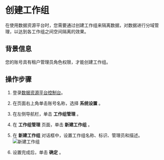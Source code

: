 创建工作组 
==========================

在使用数据资源平台时，您需要通过创建工作组来隔离数据，对数据进行分域管理，以达到各工作组之间空间隔离的效果。

背景信息 
-------------------------

您的账号具有租户管理员角色权限，才能创建工作组。

操作步骤 
-------------------------

1. 登录[数据资源平台控制台](https://dataq.console.aliyun.com)。

   

2. 在页面右上角单击账号名称，选择 **系统设置** 。

   

3. 在左侧导航栏，单击 **工作组管理** 。

   

4. 在 **工作组管理** 页面，单击 **新建工作组** 。

   

5. 在 **新建工作组** 对话框中，设置工作组名称、标识、管理员和描述。![新建工作组](https://static-aliyun-doc.oss-accelerate.aliyuncs.com/assets/img/zh-CN/2208060161/p224126.png)

   

6. 设置完成后，单击 **确定** 。

   




